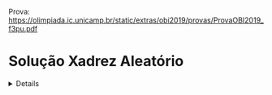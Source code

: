 Prova:
https://olimpiada.ic.unicamp.br/static/extras/obi2019/provas/ProvaOBI2019_f3pu.pdf

# Solução Xadrez Aleatório

<details>
<br>

Devemos imprimir a quantidade de estados válidos, observe que um estado difere de outro baseado na posição do rei e torres, assim, ignorando os peões, a quantidade de estados validos é a quantidade de maneiras diferentes que podemos posicionar o rei e as torres, dito isso, vamos começar dividimos o problema em 3 casos:
- **Nenhuma torre**:
	Nesse caso, apenas podemos colocar o rei em uma posição qualquer, como temos <img src="/tex/f9c4988898e7f532b9f826a75014ed3c.svg?invert_in_darkmode&sanitize=true" align=middle width=14.99998994999999pt height=22.465723500000017pt/> posições, teremos <img src="/tex/f9c4988898e7f532b9f826a75014ed3c.svg?invert_in_darkmode&sanitize=true" align=middle width=14.99998994999999pt height=22.465723500000017pt/> estados válidos.
- **Uma torre**:
	Nesse caso, colocando o rei em uma posição qualquer, teremos <img src="/tex/e35caf405a5e9b4afd75a0d338c4dc12.svg?invert_in_darkmode&sanitize=true" align=middle width=43.31036984999999pt height=22.465723500000017pt/> posições para a torre, assim a quantidade de estados validos é <img src="/tex/87499f70deb8975cc8badca4a42f3ae5.svg?invert_in_darkmode&sanitize=true" align=middle width=86.62073804999999pt height=24.65753399999998pt/>.
	Observe que <img src="/tex/301c6d035d65cf6cf11f43746b34896d.svg?invert_in_darkmode&sanitize=true" align=middle width=200.8443327pt height=28.92634470000001pt/>, ou seja, para casos assim, basta o arranjo da quantidade de espaços pela quantidade de peças. (Importante para o terceiro caso).
- **Duas torres**:
	Nesse caso, poderiamos continuar a ideia do caso anterior e supor que a quantidade de estados é <img src="/tex/7aa64964a527ae5da6a95a0d52d8c3d3.svg?invert_in_darkmode&sanitize=true" align=middle width=23.974960349999986pt height=27.6567522pt/>, no entanto temos a restrição que o rei deve estar entre as duas torre.
	Escolheremos uma das permutações possiveis dentro do <img src="/tex/7aa64964a527ae5da6a95a0d52d8c3d3.svg?invert_in_darkmode&sanitize=true" align=middle width=23.974960349999986pt height=27.6567522pt/>, por exemplo <img src="/tex/c7511ce56cd9c8457f7a29917f39df8d.svg?invert_in_darkmode&sanitize=true" align=middle width=37.46952164999999pt height=22.831056599999986pt/> tal que  <img src="/tex/a0df3e69d81102c043d9e2195f1242e2.svg?invert_in_darkmode&sanitize=true" align=middle width=104.52398219999998pt height=22.831056599999986pt/>, observe que <img src="/tex/c7511ce56cd9c8457f7a29917f39df8d.svg?invert_in_darkmode&sanitize=true" align=middle width=37.46952164999999pt height=22.831056599999986pt/> não estão nescessariamente em ordem, no entanto escolheremos o menor e o maior valor para serem colocadas as torres e o outro valor será colocado o rei, assim, satisfazemos a condição.
	No entanto o que difere a permutação acima de <img src="/tex/e3a0397c492933cfe6ce5a1d9dc585db.svg?invert_in_darkmode&sanitize=true" align=middle width=37.46952164999999pt height=22.831056599999986pt/>? absolutamente nada, o maior e o menor número, que são os mesmos, ainda serão torres e o outro número o rei. (observe que as duas permutações são validas e diferentes dentro do arranjo devido a ordem diferente dos fatores). 
	Portanto, basta eliminarmos as permutações nos quais os números se repetem, o que é feito pela combinação.
	Logo o número de casos possiveis é <img src="/tex/c9b1b58e3ec66037be0f2879e47a7432.svg?invert_in_darkmode&sanitize=true" align=middle width=237.23312414999998pt height=33.20539859999999pt/>.

### Código:

<details>
<summary>C++</summary>
<br>
	
``` C++
#include <bits/stdc++.h>
using namespace std;

#define ll long long

int main() {
    ll n, t;
    cin >> n >> t;

    if (t == 0) cout << n << endl;
    else if (t == 1) cout << n * (n-1) << endl;
    else if (t == 2) cout << (n * (n-1) * (n-2))/6 << endl;
}
```

</details>
<details>
<summary>Python3</summary>
<br>

``` python
n, t = map(int, input().split())

if t == 0:
	print(n)
else if t == 1:
	print(n * (n-1))
else if t == 2:
	print((n * (n-1) * (n-2))/6)
```

</details>

</details>

